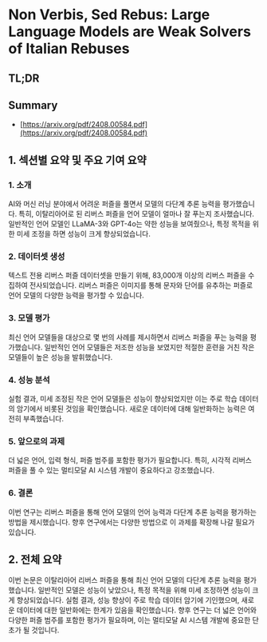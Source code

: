 # Non Verbis, Sed Rebus: Large Language Models are Weak Solvers of Italian Rebuses
## TL;DR
## Summary
- [https://arxiv.org/pdf/2408.00584.pdf](https://arxiv.org/pdf/2408.00584.pdf)

## 1. 섹션별 요약 및 주요 기여 요약

### 1. 소개
AI와 머신 러닝 분야에서 어려운 퍼즐을 풀면서 모델의 다단계 추론 능력을 평가했습니다. 특히, 이탈리아어로 된 리버스 퍼즐을 언어 모델이 얼마나 잘 푸는지 조사했습니다. 일반적인 언어 모델인 LLaMA-3와 GPT-4o는 약한 성능을 보여줬으나, 특정 목적을 위한 미세 조정을 하면 성능이 크게 향상되었습니다.

### 2. 데이터셋 생성
텍스트 전용 리버스 퍼즐 데이터셋을 만들기 위해, 83,000개 이상의 리버스 퍼즐을 수집하여 전사되었습니다. 리버스 퍼즐은 이미지를 통해 문자와 단어를 유추하는 퍼즐로 언어 모델의 다양한 능력을 평가할 수 있습니다.

### 3. 모델 평가
최신 언어 모델들을 대상으로 몇 번의 사례를 제시하면서 리버스 퍼즐을 푸는 능력을 평가했습니다. 일반적인 언어 모델들은 저조한 성능을 보였지만 적절한 훈련을 거친 작은 모델들이 높은 성능을 발휘했습니다.

### 4. 성능 분석
실험 결과, 미세 조정된 작은 언어 모델들은 성능이 향상되었지만 이는 주로 학습 데이터의 암기에서 비롯된 것임을 확인했습니다. 새로운 데이터에 대해 일반화하는 능력은 여전히 부족했습니다.

### 5. 앞으로의 과제
더 넓은 언어, 입력 형식, 퍼즐 범주를 포함한 평가가 필요합니다. 특히, 시각적 리버스 퍼즐을 풀 수 있는 멀티모달 AI 시스템 개발이 중요하다고 강조했습니다. 

### 6. 결론
이번 연구는 리버스 퍼즐을 통해 언어 모델의 언어 능력과 다단계 추론 능력을 평가하는 방법을 제시했습니다. 향후 연구에서는 다양한 방법으로 이 과제를 확장해 나갈 필요가 있습니다.

## 2. 전체 요약
이번 논문은 이탈리아어 리버스 퍼즐을 통해 최신 언어 모델의 다단계 추론 능력을 평가했습니다. 일반적인 모델은 성능이 낮았으나, 특정 목적을 위해 미세 조정하면 성능이 크게 향상되었습니다. 실험 결과, 성능 향상이 주로 학습 데이터 암기에 기인했으며, 새로운 데이터에 대한 일반화에는 한계가 있음을 확인했습니다. 향후 연구는 더 넓은 언어와 다양한 퍼즐 범주를 포함한 평가가 필요하며, 이는 멀티모달 AI 시스템 개발에 중요한 단초가 될 것입니다.